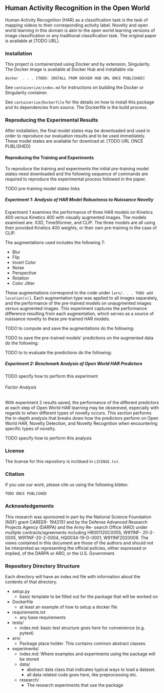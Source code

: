## Human Activity Recognition in the Open World

Human Activity Recognition (HAR) as a classification task is the task of mapping videos to their corresponding activity label.
Novelty and open world learning in this domain is akin to the open world learning versions of image classification or any traditional classification task.
The original paper is available at [TODO URL].

### Installation

This project is containerized using Docker and by extension, Singularity.
The Docker image is available at Docker Hub and installable via:
```
docker  . . . [TODO: INSTALL FROM DOCKER HUB URL ONCE PUBLISHED]
```

See `containerize/index.md` for instructions on building the Docker or Singularity container.

See `containerize/Dockerfile` for the details on how to install this package and its dependencies from source.
The Dockerfile is the build process.

### Reproducing the Experimental Results

After installation, the final model states may be downloaded and used in order to reproduce our evaluation results and to be used immediately.
These model states are available for download at: [TODO URL ONCE PUBLISHED]

#### Reproducing the Training and Experiments

To reproduce the training and experiments the initial pre-training model states need downloaded and the following sequence of commands are required to reproduce the experimental process followed in the paper.

TODO pre-training model states links

##### Experiment 1: Analysis of HAR Model Robustness to Nuissance Novelty

Experiment 1 examines the performance of three HAR models on Kinetics 400 versus Kinetics 400 with visually augmented images.
The models examined are: X3D, TimeSformer, and CLIP.
The three models are all using their provided Kinetics 400 weights, or their own pre-training in the case of CLIP.

The augmentations used includes the following 7:
- Blur
- Flip
- Invert Color
- Noise
- Perspective
- Rotation
- Color Jitter

These augmentations correspond to the code under `[arn/. . . TODO add location(s)]`.
Each augmentation type was applied to all images separately, and the performance of the pre-trained models on unaugmented images versus augmented images.
This experiment captures the performance difference resulting from each augmentation, which serves as a source of nuissance novelty to these pre-trained HAR models.

TODO to compute and save the augmentations do the following:

TODO to save the pre-trained models' predictions on the augmented data do the following:

TODO to to evaluate the predictions do the following:

##### Experiment 2: Benchmark Analysis of Open World HAR Predictors

TODO specify how to perform this experiment

###### Factor Analysis

With experiment 2 results saved, the performance of the different predictors at each step of Open World HAR learning may be obsereved, especially with regards to when different types of novelty occurs.
This section performs the in-depth analysis that breaks down how the predictors perform on Open World HAR, Novelty Detection, and Novelty Recognition when encountering specific types of novelty.

TODO specify how to perform this analysis

### License

The license for this repository is incldued in `LICENSE.txt`.

### Citation

If you use our work, please cite us using the following bibtex:
```
TODO ONCE PUBLISHED
```


### Acknowledgements

This research was sponsored in part by the National Science Foundation (NSF) grant CAREER-
1942151 and by the Defense Advanced Research Projects Agency (DARPA) and the Army Re-
search Office (ARO) under multiple contracts/agreements including HR001120C0055, W911NF-
20-2-0005, W911NF-20-2-0004, HQ0034-19-D-0001, W911NF2020009. The views contained in
this document are those of the authors and should not be interpreted as representing the official
policies, either expressed or implied, of the DARPA or ARO, or the U.S. Government.


### Repository Directory Structure

Each directory will have an index.md file with information about the contents of that directory.

+ setup.py
    - basic template to be filled out for the package that will be worked on
+ Dockerfile
    - at least an example of how to setup a docker file
+ requirements.txt
    - any base requirements
+ tests/
    - index.md: basic test structure goes here for convenience (e.g. pytest)
+ arn/
    - Package place holder. This contains common abstract classes.
+ experiments/
    - index.md: Where examples and experiments using the package will be stored
    - data/
        + abstract data class that indicates typical ways to load a dataset.
        + all data related code goes here, like preprocessing etc.
    - research/
        + The research experiments that use the package
